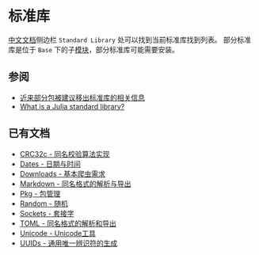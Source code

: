 # 标准库
[中文文档](https://docs.juliacn.com/latest/)侧边栏 `Standard Library` 处可以找到当前标准库找到列表。
部分标准库是位于 `Base` 下的子[模块](../../advanced/module.md)，部分标准库可能需要安装。

## 参阅
- [近来部分包被建议移出标准库的相关信息](https://discourse.juliacn.com/t/topic/6323)
- [What is a Julia standard library?](https://github.com/JuliaLang/julia/discussions/43116)

## 已有文档
- [CRC32c - 同名校验算法实现](../../packages/crc32c.md)
- [Dates - 日期与时间](../../packages/dates.md)
- [Downloads - 基本爬虫需求](../../packages/downloads.md)
- [Markdown - 同名格式的解析与导出](../../packages/markdown.md)
- [Pkg - 包管理](../../packages/pkg.md)
- [Random - 随机](../../packages/random.md)
- [Sockets - 套接字](../../packages/sockets.md)
- [TOML - 同名格式的解析和导出](../../packages/toml.md)
- [Unicode - Unicode工具](../../packages/unicode.md)
- [UUIDs - 通用唯一辨识符的生成](../../packages/uuids.md)
